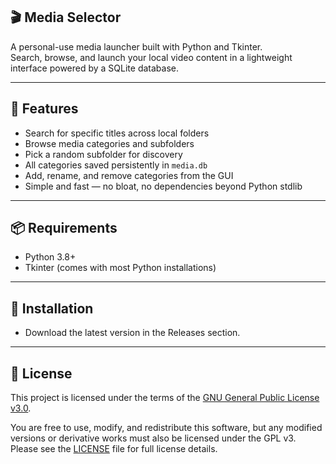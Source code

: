 ## 🎬 Media Selector ##

A personal-use media launcher built with Python and Tkinter.  
Search, browse, and launch your local video content in a lightweight interface powered by a SQLite database.

---

## 🚀 Features ##

- Search for specific titles across local folders
- Browse media categories and subfolders
- Pick a random subfolder for discovery
- All categories saved persistently in `media.db`
- Add, rename, and remove categories from the GUI
- Simple and fast — no bloat, no dependencies beyond Python stdlib

---

## 📦 Requirements ##

- Python 3.8+
- Tkinter (comes with most Python installations)

---

## 🔧 Installation ##

- Download the latest version in the Releases section.

---

## 🔐 License ##

This project is licensed under the terms of the [GNU General Public License v3.0](https://www.gnu.org/licenses/gpl-3.0.html).

You are free to use, modify, and redistribute this software, but any modified versions or derivative works must also be licensed under the GPL v3.  
Please see the [LICENSE](LICENSE) file for full license details.

